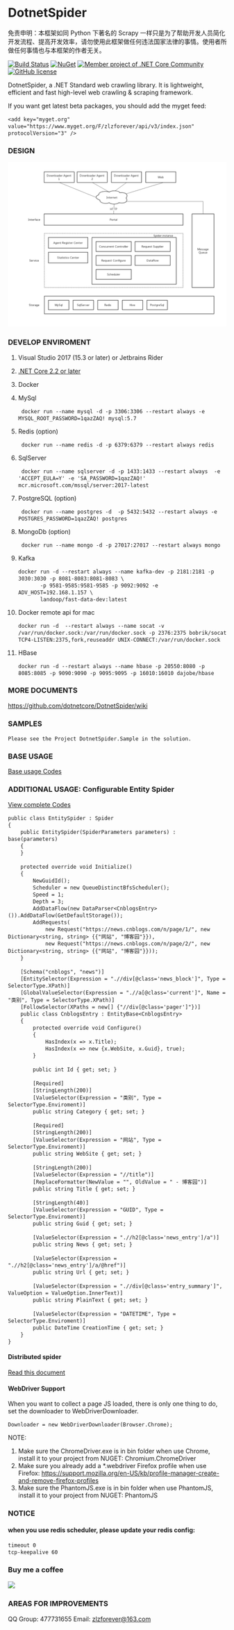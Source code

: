 # DotnetSpider

免责申明：本框架如同 Python 下著名的 Scrapy 一样只是为了帮助开发人员简化开发流程、提高开发效率，请勿使用此框架做任何违法国家法律的事情。使用者所做任何事情也与本框架的作者无关。

[![Build Status](https://dev.azure.com/zlzforever/DotnetSpider/_apis/build/status/dotnetcore.DotnetSpider?branchName=master)](https://dev.azure.com/zlzforever/DotnetSpider/_build/latest?definitionId=3&branchName=master)
[![NuGet](https://img.shields.io/nuget/vpre/DotnetSpider.svg)](https://www.nuget.org/packages/DotnetSpider)
[![Member project of .NET Core Community](https://img.shields.io/badge/member%20project%20of-NCC-9e20c9.svg)](https://github.com/dotnetcore)
[![GitHub license](https://img.shields.io/github/license/dotnetcore/DotnetSpider.svg)](https://github.com/dotnetcore/DotnetSpider/blob/master/LICENSE.txt)

DotnetSpider, a .NET Standard web crawling library. It is lightweight, efficient and fast high-level web crawling & scraping framework.

If you want get latest beta packages, you should add the myget feed: 

```
<add key="myget.org" value="https://www.myget.org/F/zlzforever/api/v3/index.json" protocolVersion="3" />
```

### DESIGN

![DESIGN IMAGE](https://github.com/dotnetcore/DotnetSpider/blob/master/images/%E6%95%B0%E6%8D%AE%E9%87%87%E9%9B%86%E7%B3%BB%E7%BB%9F.png?raw=true)

### DEVELOP ENVIROMENT

1. Visual Studio 2017 (15.3 or later) or Jetbrains Rider
2. [.NET Core 2.2 or later](https://www.microsoft.com/net/download/windows)
3. Docker
4. MySql

        docker run --name mysql -d -p 3306:3306 --restart always -e MYSQL_ROOT_PASSWORD=1qazZAQ! mysql:5.7

5. Redis (option)

        docker run --name redis -d -p 6379:6379 --restart always redis

6. SqlServer

        docker run --name sqlserver -d -p 1433:1433 --restart always  -e 'ACCEPT_EULA=Y' -e 'SA_PASSWORD=1qazZAQ!' mcr.microsoft.com/mssql/server:2017-latest

8. PostgreSQL (option)

        docker run --name postgres -d  -p 5432:5432 --restart always -e POSTGRES_PASSWORD=1qazZAQ! postgres

9. MongoDb  (option)

        docker run --name mongo -d -p 27017:27017 --restart always mongo
        
10. Kafka

        docker run -d --restart always --name kafka-dev -p 2181:2181 -p 3030:3030 -p 8081-8083:8081-8083 \
               -p 9581-9585:9581-9585 -p 9092:9092 -e ADV_HOST=192.168.1.157 \
               landoop/fast-data-dev:latest
        
11. Docker remote api for mac

        docker run -d  --restart always --name socat -v /var/run/docker.sock:/var/run/docker.sock -p 2376:2375 bobrik/socat TCP4-LISTEN:2375,fork,reuseaddr UNIX-CONNECT:/var/run/docker.sock

12. HBase

        docker run -d --restart always --name hbase -p 20550:8080 -p 8085:8085 -p 9090:9090 -p 9095:9095 -p 16010:16010 dajobe/hbase                           
                        
### MORE DOCUMENTS

https://github.com/dotnetcore/DotnetSpider/wiki

### SAMPLES

    Please see the Project DotnetSpider.Sample in the solution.

### BASE USAGE

[Base usage Codes](https://github.com/zlzforever/DotnetSpider/blob/master/src/DotnetSpider.Sample/samples/BaseUsage.cs)

### ADDITIONAL USAGE: Configurable Entity Spider

[View complete Codes](https://github.com/zlzforever/DotnetSpider/blob/master/src/DotnetSpider.Sample/samples/EntitySpider.cs)

	public class EntitySpider : Spider
	{
		public EntitySpider(SpiderParameters parameters) : base(parameters)
		{
		}
		
		protected override void Initialize()
		{
			NewGuidId();
			Scheduler = new QueueDistinctBfsScheduler();
			Speed = 1;
			Depth = 3;
			AddDataFlow(new DataParser<CnblogsEntry>()).AddDataFlow(GetDefaultStorage());
			AddRequests(
				new Request("https://news.cnblogs.com/n/page/1/", new Dictionary<string, string> {{"网站", "博客园"}}),
				new Request("https://news.cnblogs.com/n/page/2/", new Dictionary<string, string> {{"网站", "博客园"}}));
		}

		[Schema("cnblogs", "news")]
		[EntitySelector(Expression = ".//div[@class='news_block']", Type = SelectorType.XPath)]
		[GlobalValueSelector(Expression = ".//a[@class='current']", Name = "类别", Type = SelectorType.XPath)]
		[FollowSelector(XPaths = new[] {"//div[@class='pager']"})]
		public class CnblogsEntry : EntityBase<CnblogsEntry>
		{
			protected override void Configure()
			{
				HasIndex(x => x.Title);
				HasIndex(x => new {x.WebSite, x.Guid}, true);
			}

			public int Id { get; set; }

			[Required]
			[StringLength(200)]
			[ValueSelector(Expression = "类别", Type = SelectorType.Enviroment)]
			public string Category { get; set; }

			[Required]
			[StringLength(200)]
			[ValueSelector(Expression = "网站", Type = SelectorType.Enviroment)]
			public string WebSite { get; set; }

			[StringLength(200)]
			[ValueSelector(Expression = "//title")]
			[ReplaceFormatter(NewValue = "", OldValue = " - 博客园")]
			public string Title { get; set; }

			[StringLength(40)]
			[ValueSelector(Expression = "GUID", Type = SelectorType.Enviroment)]
			public string Guid { get; set; }

			[ValueSelector(Expression = ".//h2[@class='news_entry']/a")]
			public string News { get; set; }

			[ValueSelector(Expression = ".//h2[@class='news_entry']/a/@href")]
			public string Url { get; set; }

			[ValueSelector(Expression = ".//div[@class='entry_summary']", ValueOption = ValueOption.InnerText)]
			public string PlainText { get; set; }

			[ValueSelector(Expression = "DATETIME", Type = SelectorType.Enviroment)]
			public DateTime CreationTime { get; set; }
		}
	}

#### Distributed spider
     

[Read this document](https://github.com/dotnetcore/DotnetSpider/wiki/3-Distributed-Spider)

#### WebDriver Support

When you want to collect a page JS loaded, there is only one thing to do, set the downloader to WebDriverDownloader.

    Downloader = new WebDriverDownloader(Browser.Chrome);

NOTE:

1.  Make sure the ChromeDriver.exe is in bin folder when use Chrome, install it to your project from NUGET: Chromium.ChromeDriver
2.  Make sure you already add a \*.webdriver Firefox profile when use Firefox: https://support.mozilla.org/en-US/kb/profile-manager-create-and-remove-firefox-profiles
3.  Make sure the PhantomJS.exe is in bin folder when use PhantomJS, install it to your project from NUGET: PhantomJS

### NOTICE

#### when you use redis scheduler, please update your redis config:

    timeout 0
    tcp-keepalive 60

### Buy me a coffee

![](https://github.com/zlzforever/DotnetSpiderPictures/raw/master/pay.png)

### AREAS FOR IMPROVEMENTS

QQ Group: 477731655
Email: zlzforever@163.com

